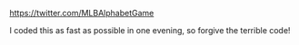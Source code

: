 https://twitter.com/MLBAlphabetGame

I coded this as fast as possible in one evening, so forgive the terrible code!
